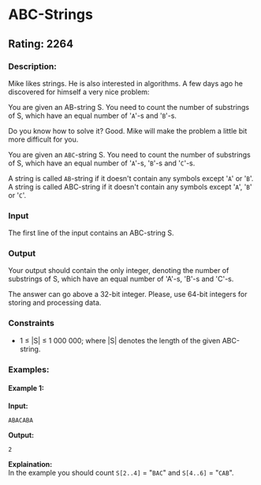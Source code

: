 # ABC-Strings
## Rating: 2264
### Description:
Mike likes strings. He is also interested in algorithms. A few days ago he discovered for himself a very nice problem:

You are given an AB-string S. You need to count the number of substrings of S, which have an equal number of '`A`'-s and '`B`'-s.

Do you know how to solve it? Good. Mike will make the problem a little bit more difficult for you.

You are given an `ABC`-string S. You need to count the number of substrings of S, which have an equal number of '`A`'-s, '`B`'-s and '`C`'-s.

A string is called `AB`-string if it doesn't contain any symbols except '`A`' or '`B`'. A string is called ABC-string if it doesn't contain any symbols except '`A`', '`B`' or '`C`'.


### Input

The first line of the input contains an ABC-string S.

### Output
Your output should contain the only integer, denoting the number of substrings of S, which have an equal number of 'A'-s, 'B'-s and 'C'-s.

The answer can go above a 32-bit integer. Please, use 64-bit integers for storing and processing data.

### Constraints
- 1 ≤ |S| ≤ 1 000 000; where |S| denotes the length of the given ABC-string.

### Examples:
#### Example 1:
**Input:**
```
ABACABA
```
**Output:**
```
2
```
**Explaination:**  
In the example you should count `S[2..4]` = "`BAC`" and `S[4..6]` = "`CAB`".